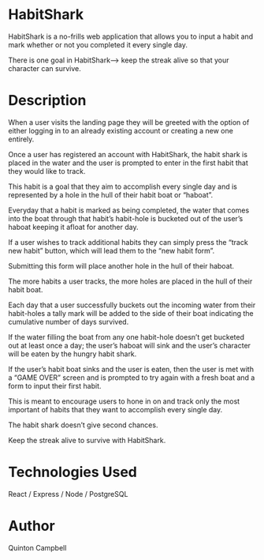 # HabitShark

HabitShark is a no-frills web application that allows you to input a habit and mark whether or not you completed it every single day. 

There is one goal in HabitShark—> keep the streak alive so that your character can survive.

# Description

When a user visits the landing page they will be greeted with the option of either logging in to an already existing account or creating a new one entirely.

Once a user has registered an account with HabitShark, the habit shark is placed in the water and the user is prompted to enter in the first habit that they would like to track. 

This habit is a goal that they aim to accomplish every single day and is represented by a hole in the hull of their habit boat or “haboat”.

Everyday that a habit is marked as being completed, the water that comes into the boat through that habit’s habit-hole is bucketed out of the user’s haboat keeping it afloat for another day.

If a user wishes to track additional habits they can simply press the “track new habit” button, which will lead them to the “new habit form”.

Submitting this form will place another hole in the hull of their haboat.

The more habits a user tracks, the more holes are placed in the hull of their habit boat.

Each day that a user successfully buckets out the incoming water from their habit-holes a tally mark will be added to the side of their boat indicating the cumulative number of days survived.

If the water filling the boat from any one habit-hole doesn’t get bucketed out at least once a day; the user’s haboat will sink and the user’s character will be eaten by the hungry habit shark.

If the user’s habit boat sinks and the user is eaten, then the user is met with a “GAME OVER” screen and is prompted to try again with a fresh boat and a form to input their first habit.

This is meant to encourage users to hone in on and track only the most important of habits that they want to accomplish every single day.

The habit shark doesn’t give second chances.

Keep the streak alive to survive with HabitShark.

# Technologies Used
React / Express / Node / PostgreSQL

# Author
Quinton Campbell